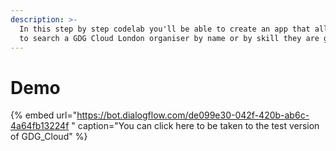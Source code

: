 ```yaml
---
description: >-
  In this step by step codelab you'll be able to create an app that allows you
  to search a GDG Cloud London organiser by name or by skill they are good at.
---
```


# Demo

{% embed url="https://bot.dialogflow.com/de099e30-042f-420b-ab6c-4a64fb13224f " caption="You can click here to be taken to the test version of GDG\_Cloud" %}

